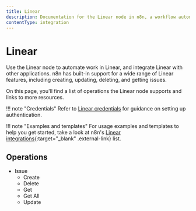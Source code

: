 ```yaml
---
title: Linear
description: Documentation for the Linear node in n8n, a workflow automation platform. Includes details of operations and configuration, and links to examples and credentials information.
contentType: integration
---
```


# Linear

Use the Linear node to automate work in Linear, and integrate Linear with other applications. n8n has built-in support for a wide range of Linear features, including creating, updating, deleting, and getting issues. 

On this page, you'll find a list of operations the Linear node supports and links to more resources.

!!! note "Credentials"
    Refer to [Linear credentials](/integrations/builtin/credentials/linear/) for guidance on setting up authentication. 

!!! note "Examples and templates"
    For usage examples and templates to help you get started, take a look at n8n's [Linear integrations](https://n8n.io/integrations/linear/){:target="_blank" .external-link} list.

## Operations

* Issue
    * Create
    * Delete
    * Get
    * Get All
    * Update

